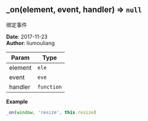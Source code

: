 ## \_on(element, event, handler) ⇒ <code>null</code>
<p>绑定事件</p>

**Date**: 2017-11-23  
**Author**: liumouliang  

| Param | Type |
| --- | --- |
| element | <code>ele</code> | 
| event | <code>eve</code> | 
| handler | <code>function</code> | 

**Example**  
```javascript
_on(window, 'resize', this.resize)
```
